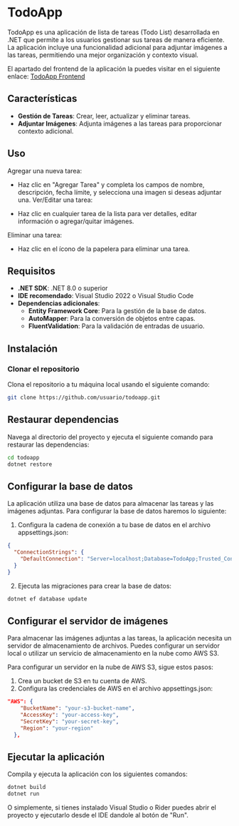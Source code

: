 # TodoApp

TodoApp es una aplicación de lista de tareas (Todo List) desarrollada en .NET que permite a los usuarios gestionar sus tareas de manera eficiente. La aplicación incluye una funcionalidad adicional para adjuntar imágenes a las tareas, permitiendo una mejor organización y contexto visual.

El apartado del frontend de la aplicación la puedes visitar en el siguiente enlace: [TodoApp Frontend](https://github.com/rcellas/todo-list-angular-v18)

## Características

- **Gestión de Tareas**: Crear, leer, actualizar y eliminar tareas.
- **Adjuntar Imágenes**: Adjunta imágenes a las tareas para proporcionar contexto adicional.

## Uso
Agregar una nueva tarea:

- Haz clic en "Agregar Tarea" y completa los campos de nombre, descripción, fecha límite, y selecciona una imagen si deseas adjuntar una.
Ver/Editar una tarea:

- Haz clic en cualquier tarea de la lista para ver detalles, editar información o agregar/quitar imágenes.


Eliminar una tarea:

- Haz clic en el ícono de la papelera para eliminar una tarea.

## Requisitos

- **.NET SDK**: .NET 8.0 o superior
- **IDE recomendado**: Visual Studio 2022 o Visual Studio Code
- **Dependencias adicionales**:
    - **Entity Framework Core**: Para la gestión de la base de datos.
    - **AutoMapper**: Para la conversión de objetos entre capas.
    - **FluentValidation**: Para la validación de entradas de usuario.

## Instalación

### Clonar el repositorio

Clona el repositorio a tu máquina local usando el siguiente comando:

```bash
git clone https://github.com/usuario/todoapp.git
```

## Restaurar dependencias
Navega al directorio del proyecto y ejecuta el siguiente comando para restaurar las dependencias:

```bash
cd todoapp
dotnet restore
```

## Configurar la base de datos

La aplicación utiliza una base de datos para almacenar las tareas y las imágenes adjuntas. Para configurar la base de datos haremos lo siguiente:

1. Configura la cadena de conexión a tu base de datos en el archivo appsettings.json:

```json
{
  "ConnectionStrings": {
    "DefaultConnection": "Server=localhost;Database=TodoApp;Trusted_Connection=True;"
  }
}
```

2. Ejecuta las migraciones para crear la base de datos:

```bash
dotnet ef database update
```

## Configurar el servidor de imágenes

Para almacenar las imágenes adjuntas a las tareas, la aplicación necesita un servidor de almacenamiento de archivos. Puedes configurar un servidor local o utilizar un servicio de almacenamiento en la nube como AWS S3.

Para configurar un servidor en la nube de AWS S3, sigue estos pasos:

1. Crea un bucket de S3 en tu cuenta de AWS.
2. Configura las credenciales de AWS en el archivo appsettings.json:

```json
"AWS": {
    "BucketName": "your-s3-bucket-name",
    "AccessKey": "your-access-key",
    "SecretKey": "your-secret-key",
    "Region": "your-region"
  },
```

## Ejecutar la aplicación
Compila y ejecuta la aplicación con los siguientes comandos:

```bash
dotnet build
dotnet run
```

O simplemente, si tienes instalado Visual Studio o Rider puedes abrir el proyecto y ejecutarlo desde el IDE dandole al botón de "Run".



